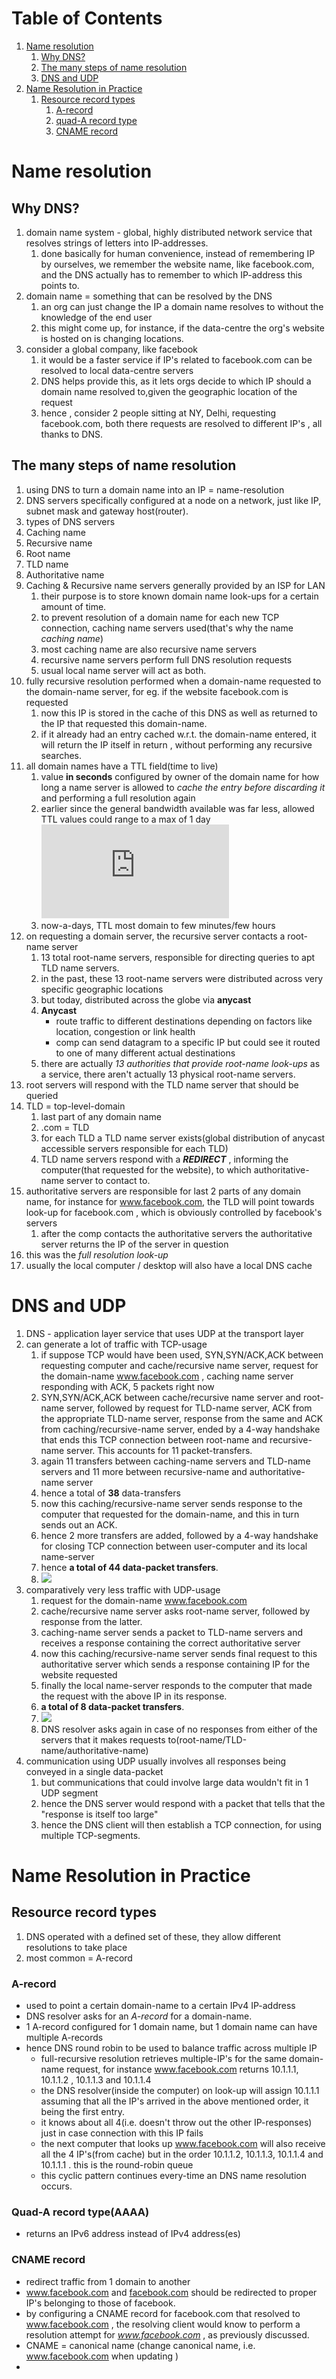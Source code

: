 # Table of Contents

1. [Name resolution](#name-resolution)
   1. [Why DNS?](#dns)
   2. [The many steps of name resolution](#name-resolution-steps)
   3. [DNS and UDP](#dns-udp)
2. [Name Resolution in Practice](#name-resolution-in-practice)
   1. [Resource record types](#rrt)
      1. [A-record](#a-record)
      2. [quad-A record type](#aaaa)
      3. [CNAME record](#cname)



# Name resolution<a name="name-resolution"></a>



## Why DNS?<a name="dns"></a>

1. domain name system - global, highly distributed network service that resolves strings of letters into IP-addresses. 
   1. done basically for human convenience, instead of remembering IP by ourselves, we remember the website name, like facebook.com, and the DNS actually has to remember to which IP-address this points to. 
2. domain name = something that can be resolved by the DNS
   1. an org can just change the IP a domain name resolves to without the knowledge of the end user
   2. this might come up, for instance, if the data-centre the org's website is hosted on is changing locations.
3. consider a global company, like facebook
   1. it would be a faster service if IP's related to facebook.com can be resolved to local data-centre servers
   2. DNS helps provide this, as it lets orgs decide to which IP should a domain name resolved to,given the geographic location of the request
   3. hence ,  consider 2 people sitting at NY, Delhi, requesting facebook.com, both there requests are resolved to different IP's , all thanks to DNS.



## The many steps of name resolution<a name="name-resolution-steps"></a>

1. using DNS to turn a domain name into an IP = name-resolution
2. DNS servers specifically configured at a node on a network, just like IP,  subnet mask and gateway host(router).
3.  types of DNS servers
   1. Caching name
   2. Recursive name
   3. Root name
   4. TLD name
   5. Authoritative name
4. Caching & Recursive name servers generally provided by an ISP for LAN
   1. their purpose is to store known domain name look-ups for a certain amount of time.
   2. to prevent resolution of a domain name for each new TCP connection, caching name servers used(that's why the name *caching name*)
   3. most caching name are also recursive name servers
   4. recursive name servers perform full DNS resolution requests
   5. usual local name server will act as both.
5. fully recursive resolution performed when a domain-name requested to the domain-name server, for eg. if the website facebook.com is requested
   1. now this IP is stored in the cache of this DNS as well as returned to the IP that requested this domain-name.
   2. if it already had an entry cached w.r.t. the domain-name entered, it will return the IP itself in return , without performing any recursive searches.
6. all domain names have a TTL field(time to live)
   1. value **in seconds** configured by owner of the domain name for how long a name server is allowed to *cache the entry before discarding it* and performing a full resolution again
   2. earlier since the general bandwidth available was far less, allowed TTL values could range to a max of 1 day
      ![equation](https://latex.codecogs.com/gif.latex?%7B%5Ccolor%7BRed%7D%20%5Ctextrm%7Bdoubt%3A%20how%20does%20bandwith%20affect%20recursive%20name%20resolution%3F%7D%7D)
   3. now-a-days, TTL most domain to few minutes/few hours
7. on requesting a domain server, the recursive server contacts a root-name server
   1. 13 total root-name servers, responsible for directing queries to apt TLD name servers.
   2. in the past, these 13 root-name servers were distributed across very specific geographic locations
   3. but today, distributed across the globe via **anycast**
   4. **Anycast**
      * route traffic to different destinations depending on factors like location, congestion or link health
      * comp can send datagram to a specific IP but could see it routed to one of many different actual destinations
   5. there are actually *13 authorities that provide root-name look-ups* as a service, there aren't actually 13 physical root-name servers.
8. root servers will respond with the TLD name server that should be queried
9. TLD = top-level-domain
   1. last part of any domain name
   2. .com = TLD
   3. for each TLD a TLD name server exists(global distribution of anycast accessible servers responsible for each TLD)
   4. TLD name servers respond with a ***REDIRECT*** , informing the computer(that requested for the website), to which authoritative-name server to contact to.
10. authoritative servers are responsible for last 2 parts of any domain name, for instance for www.facebook.com, the TLD will point towards look-up for facebook.com , which is obviously controlled by facebook's servers
    1. after the comp contacts the authoritative servers the authoritative server returns the IP of the server in question
11. this was the *full resolution look-up*
12. usually the local computer / desktop will also have a local DNS cache





# DNS and UDP<a name="dns-udp"></a>

1. DNS - application layer service that uses UDP at the transport layer
2. can generate a lot of traffic with TCP-usage
   1. if suppose TCP would have been used, SYN,SYN/ACK,ACK between requesting computer and cache/recursive name server, request for the domain-name www.facebook.com , caching name server responding with ACK, 5 packets right now
   2. SYN,SYN/ACK,ACK between cache/recursive name server and root-name server, followed by request for  TLD-name server, ACK from the appropriate TLD-name server, response from the same and ACK from caching/recursive-name  server,  ended by a 4-way handshake that ends this TCP connection between root-name and recursive-name server. This accounts for 11 packet-transfers.
   3. again 11 transfers between caching-name servers and TLD-name servers and 11 more between recursive-name and authoritative-name server
   4. hence a total of **38** data-transfers
   5. now this caching/recursive-name server sends response to the computer that requested for the domain-name, and this in turn sends out an ACK. 
   6. hence 2 more transfers are added, followed by a 4-way handshake for closing TCP connection between user-computer and its local name-server
   7. hence **a total of 44 data-packet transfers**.
   8. <img src="images/tcp-name-resolution.png" />
3. comparatively very less traffic with UDP-usage
   1. request for the domain-name www.facebook.com 
   2. cache/recursive name server asks root-name server, followed by response from the latter.
   3. caching-name server sends a packet to TLD-name servers and receives a response containing the correct authoritative server
   4. now this caching/recursive-name server sends final request to this authoritative server which sends a response containing IP for the website requested
   5. finally the local name-server responds to the computer that made the request with the above IP in its response.
   6. **a total of 8 data-packet transfers**.
   7. <img src="images/udp-name-resolution.png" />
   8. DNS resolver asks again in case of no responses from either of the servers that it makes requests to(root-name/TLD-name/authoritative-name)
4. communication using UDP usually involves all responses being conveyed in a single data-packet
   1. but communications that could involve large data wouldn't fit in 1 UDP segment
   2. hence the DNS server would respond with a packet that tells that the "response is itself too large" 
   3. hence the DNS client will then establish a TCP connection, for using multiple TCP-segments.





# Name Resolution in Practice<a name="name-resolution in practice"></a>



## Resource record types<a name="rrt"></a>

1. DNS operated with a defined set of these, they allow different resolutions to take place
2. most common = A-record



### A-record<a name="a-record"></a>

- used to point a certain domain-name to a certain IPv4 IP-address
- DNS resolver asks for an *A-record* for a domain-name.
- 1 A-record configured for 1 domain name, but 1 domain name can have multiple A-records
- hence DNS round robin to be used to balance traffic across multiple IP
  - full-recursive resolution retrieves multiple-IP's for the same domain-name request, for instance www.facebook.com returns 10.1.1.1, 10.1.1.2 , 10.1.1.3 and 10.1.1.4
  - the DNS resolver(inside the computer) on look-up will assign 10.1.1.1 assuming that all the IP's arrived in the above mentioned order, it being the first entry.
  - it knows about all 4(i.e. doesn't throw out the other IP-responses) just in case connection with this IP fails
  - the next computer that looks up www.facebook.com will also receive all the 4 IP's(from cache) but in the order 10.1.1.2, 10.1.1.3, 10.1.1.4 and 10.1.1.1 . this is the round-robin queue 
  - this cyclic pattern continues every-time an DNS name resolution occurs.



### Quad-A record type(AAAA)<a name="aaaa"></a>

* returns an IPv6 address instead of IPv4 address(es)



### CNAME record<a name="cname"></a>

* redirect traffic from 1 domain to another
* www.facebook.com and <u>facebook.com</u> should be redirected to proper IP's belonging to those of facebook.
* by configuring a CNAME record for facebook.com that resolved to www.facebook.com , the resolving client would know to perform a resolution attempt for *www.facebook.com* , as previously discussed. 
* CNAME = canonical name (change canonical name, i.e. www.facebook.com when updating )
* 